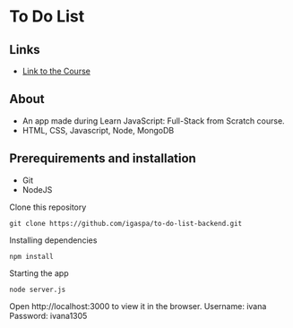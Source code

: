 # To Do List

## Links
- [Link to the Course](https://www.udemy.com/course/learn-javascript-full-stack-from-scratch/) 

## About
- An app made during Learn JavaScript: Full-Stack from Scratch course.
- HTML, CSS, Javascript, Node, MongoDB

## Prerequirements and installation
- Git
- NodeJS

Clone this repository

```
git clone https://github.com/igaspa/to-do-list-backend.git
```

Installing dependencies

```
npm install
```

Starting the app

```
node server.js
```

Open http://localhost:3000 to view it in the browser.
Username: ivana
Password: ivana1305
